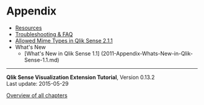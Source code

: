 # Appendix




* [Resources](1001-Appendix-Resources.md)
* [Troubleshooting & FAQ](1002-Troubleshooting-FAQ.md)
* [Allowed Mime Types in Qlik Sense 2.1.1](1004-Allowed-Mime-Types-2.1.1.md)
* What's New
	* [What's New in Qlik Sense 1.1] (2011-Appendix-Whats-New-in-Qlik-Sense-1.1.md)


---
**Qlik Sense Visualization Extension Tutorial**, Version 0.13.2<br/>
Last update: 2015-05-29<br/>

[Overview of all chapters](https://github.com/stefanwalther/qliksense-extension-tutorial)